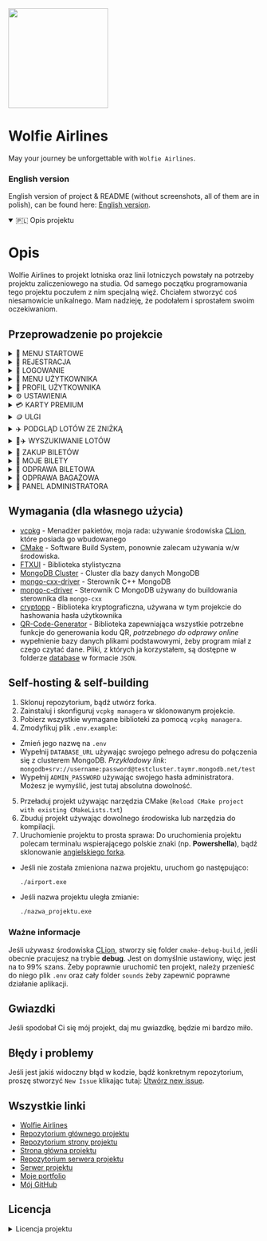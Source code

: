 <div>
  <img
    src="https://i.imgur.com/MLlNSm4.png"
    class="logo-img"
    style="width:200px;heigth:200px"
    />
</div>

# Wolfie Airlines 

May your journey be unforgettable with `Wolfie Airlines`.

### English version
English version of project & README (without screenshots, all of them are in polish), can be found here: [English version](https://github.com/wolfie-airlines/wolfie-airlines/tree/english).

<details open>
  <summary>
    🇵🇱 Opis projektu
  </summary>

# Opis
Wolfie Airlines to projekt lotniska oraz linii lotniczych powstały na potrzeby projektu zaliczeniowego na studia. Od samego początku programowania tego projektu poczułem z nim specjalną więź. Chciałem stworzyć coś niesamowicie unikalnego. Mam nadzieję, że podołałem i sprostałem swoim oczekiwaniom.

## Przeprowadzenie po projekcie

<details>
  <summary>
    🧭 MENU STARTOWE
  </summary>
  
  Użytkownik może korzystać z aplikacji bez możliwości zakładania konta ani logowania się, ale ma oczywiście ograniczone funkcje.
  <img src="https://i.imgur.com/OYHkDLv.png"/>
</details>

<details>
  <summary>
    👤 REJESTRACJA
  </summary>

  Wszystko się gdzieś zaczyna. Zarejestrujmy się więc, żeby korzystać z naszej aplikacji.
  <img src="https://i.imgur.com/yzLoNxv.png"/>
</details>

<details>
  <summary>
    👤 LOGOWANIE
  </summary>

  Po udanej rejestracji, zalogujmy się na nasze konto
  <img src="https://i.imgur.com/dFMuvvN.png"/>
</details>

<details>
  <summary>
    🧭 MENU UŻYTKOWNIKA
  </summary>

  Naszym oczom ukaże się menu użytkownika, które posiada o wiele więcej funkcji niż podstawowe menu startowe.
  <img src="https://i.imgur.com/8V1i80v.png"/>
</details>

<details>
  <summary>
    👤 PROFIL UŻYTKOWNIKA
  </summary>

  Każda szanująca się aplikacja wspierająca zakładanie własnego konta powinna mieć możliwość przejrzenia własnego profilu. W `Wolfie Airlines` traktujemy naszych klientów naprawdę poważnie.
  <img src="https://i.imgur.com/8O1tjna.png"/>

  Profil służy głównie do przeglądania statystyk, takich jak: zweryfikowany zawód, obecna karta premium/obecnie przypisana zniżka, zaoszczędzone pieniądze, data utworzenia konta, domyślna metoda płatności (`można ją zmienić w ustawieniach, o czym jest napisane niżej`), liczba zakupionych biletów, czy ilość wydanych pieniędzy.
</details>

<details>
  <summary>
    ⚙️ USTAWIENIA
  </summary>

  Oprócz możliwości wyświetlenia własnego konta, można je również edytować. Zmiana hasła, adresu e-mail, nazwy użytkownika, itp. są niesamowicie potrzebne dla zadowolenia użytkowników z korzystania z aplikacji.
  <img src="https://i.imgur.com/QgMZW2k.png"/>

  <details>
    <summary>
    👷‍♂️ WERYFIKACJA ZAWODU
    </summary>

  Każdy użytkownik ma możliwość zweryfikować wykonywany zawód, co niesie za sobą korzyści. Obecnie aplikacja wspiera 5 zawodów: `muzyk`, `lekarz`, `matematyk`, `informatyk` i `policjant`, a korzyści z nich to kolejno:
  - `Muzyk` - **darmowy^** przewóz instrumentów muzycznych
  - `Lekarz` - **darmowy^** przewóz asortymentu medycznego (apteczki, zestawy ratunkowe, szczepionki, itd.) oraz asortymentu potrzebnego do wykonywania zawodu (stetoskop, itp.)
  - `Matematyk` - **darmowy^** przewóz kalkulatora oraz liczydła
  - `Informatyk` - **darmowy^** przewóz narzędzi potrzebnych do wykonywania zawodu (laptop, tablet, komputer) oraz **darmowy^** przewóz nielimitowanych ilości urządzeń elektrycznych (na baterie litowe bądź litowo-jonowe)
  - `Policjant` - **darmowy^** przewóz narzędzi potrzebnych do wykonywania zawodu (broń, amunicja) oraz **darmowy^** i `wyłącznie dostępny dla tego zawodu`, przewóz zabronionych przedmiotów takich jak: `Broń paraliżująca`

**^** - `darmowy` oznacza: Dostępny (jeśli zabroniony), nieliczący się do wagi bagażu

  <details>
    <summary>
    🎵 Muzyk
    </summary>

  Weryfikacja zawodu wiąże się z testowaniem słuchu. Odtwarza się krótka część znanego utworu oraz zadaniem użytkownika będzie poprawne zgadnięcie wykonawcy/zespołu, który stworzył dany utwór.

  <img src="https://i.imgur.com/m0AXn5p.png"/>
  </details>

  <details>
    <summary>
    💉 Lekarz
    </summary>

  Weryfikacja zawodu wiąże się z diagnozą choroby. Wyświetlają się objawy, na podstawie których użytkownik musi stwierdzić chorobę.

  <img src="https://i.imgur.com/FUIr22v.png"/>
  </details>

  <details>
    <summary>
    🧮 Matematyk
    </summary>

  Weryfikacja zawodu wiąże się z rozwiązaniem problemu matematycznego. Wyświetla się pytanie, na które użytkownik musi podać poprawną odpowiedź, zgodną z wyświetloną podpowiedzią.

  <img src="https://i.imgur.com/wewXZU7.png"/>
  </details>

  <details>
    <summary>
    💻 Informatyk
    </summary>

  Weryfikacja zawodu wiąże się z rozwiązaniem problemu informatycznego. Wyświetla się losowy problem z losowego języka programowania, a zadaniem użytkownika będzie wskazanie, w której linijce kodu znajduje się błąd.

  <img src="https://i.imgur.com/fipamv7.png"/>
  </details>

  <details>
    <summary>
    🚓 Policjant
    </summary>

  Weryfikacja zawodu wiąże się z podaniem `poprawnego` numeru odznaki

  <img src="https://i.imgur.com/fIDsbXe.png"/>
  </details>
  </details>

  <details>
  <summary>
    💳 ZMIANA DOMYŚLNEJ METODY PŁATNOŚCI
  </summary>

  Aplikacja wspiera obecnie 2 typy płatności: `Kod BLIK` oraz `kartę VISA`.
  <img src="https://i.imgur.com/g9xlIUL.png"/>
</details>
</details>

<details>
  <summary>
    💳 KARTY PREMIUM
  </summary>
    
  Użytkownik w aplikacji ma możliwość zakupienia karty premium, która w późniejszym etapie daje różne benefity.
  Najlepszym benefitem - *najbardziej rozwiniętym* - jest wybór miejsca w samolocie, dostępny jedynie dla `karty złotej oraz platynowej`
  <img src="https://i.imgur.com/fTi2bC1.png"/>

  Żeby zakupić kartę, wystarczy podać jej nazwę, a następnie ją opłacić.

  `Jeśli użytkownik ma zakupioną kartę premium, nie może starać się o zniżkę.`
 </details>

 <details>
  <summary>
    🪙 ULGI
  </summary>
    
  Oprócz wsparcia kart premium, oferujemy również zniżki dla: `weteranów wojennych`, `karty inwalidzkiej`, `emerytów` oraz `studentów`.
  <img src="https://i.imgur.com/ELk14vZ.png"/>


  `Jeśli użytkownik ma przypisaną zniżkę do konta, nie może zakupić już karty premium.`
 </details>

 <details>
  <summary>
    ✈️ PODGLĄD LOTÓW ZE ZNIŻKĄ
  </summary>

  Nieważne czy ze zniżką z ulgi czy z karty premium, każde wyświetlają się tak samo, jedynie wyświetlając inne ceny (zależnie od % zniżki).
  Poniżej znajdziecie wyświetlony ekran lotów ze zniżką dla `weterana wojennego`:
  <img src="https://i.imgur.com/CKRRSdP.png"/>
 </details>

<details>
  <summary>
    🔎✈️ WYSZUKIWANIE LOTÓW
  </summary>

  Wyszukiwanie lotów jest pierwszą i w zasadzie najważniejszą funkcją całej aplikacji, więc też i jedną z najbardziej rozbudowanych pod względem podanych przez użytkownika kryteriów.
  <img src="https://i.imgur.com/tIAQShv.png"/>

  Opcji jest naprawdę wiele, jak widać na załączonym zdjęciu. Przykładowo, wybierzmy opcję wyświetlenia wszystkich lotów.

  <img src="https://i.imgur.com/aaSx7Cd.png"/>

  Wyświetlił nam się cały ekran z możliwością *paginacji* (zmiany stron) pomiędzy wyświetlonymi lotami.
</details>

<details>
  <summary>
    🎫 ZAKUP BILETÓW
  </summary>

  Powiedzmy, że wybraliśmy już lot, który nas interesuje korzystając z wcześniej opisanej opcji. Czas zakupić na niego bilet!
  <img src="https://i.imgur.com/s9lZpxS.png"/>

  Skorzystajmy na potrzeby prezentacji z dokładniejszej funkcji (dokładniejszej, ponieważ każdy lot ma swój unikalny `identyfikator`, tak więc, korzystanie z opcji numer *1*, zawsze zwróci nam poprawne połączenie.
  Przykładowo: jeśli korzystając z funkcji numer *2* podamy miasto wylotu i przylotu, aplikacja może zwrócić nam 2 połączenia, ale o innych datach. Zalecane jest więc korzystanie z ID lotu, które można otrzymać korzystając z wyszukiwarki lotów.

  <img src="https://i.imgur.com/2yQfu4L.png"/>

  Potwierdzamy więc, zwrócony przez aplikację, lot i przechodzimy do następnego ekranu.

  <details>
  <summary>
    🎫✈️ WYBÓR MIEJSC W SAMOLOCIE (EXCLUSIVE DLA KARTY ZŁOTEJ I PLATYNOWEJ)
  </summary>

  Jeśli użytkownik posiada, opisaną niżej, `kartę premium`: **złotą lub platynową**, przysługuje mu korzyść wyboru miejsc w samolocie.
  <img src="https://i.imgur.com/nBS3zx0.png"/>

  Żeby wybrać miejsca należy podać kolejno:
  - **liczbę biletów do zakupu** (minimalnie `1`, maksymalnie `4` na jednego użytkownika)
  Zakładając, że chcemy tylko `jeden` bilet będziemy musieli podać:
  - Numer `rzędu`
  - Numer `miejsca`
  Jeśli chcemy parę biletów, aplikacja będzie pytała o wszystkie numery rzędów i miejsc. Należy podążać wtedy za instrukcjami wyświetlonymi w aplikacji.

  <img src="https://i.imgur.com/VFf4Wwl.png"/>

  Wybraliśmy miejsca. Wyświetla się samolot, a sama aplikacja prosi o potwierdzenie wyboru:
  <img src="https://i.imgur.com/Ctt8AZA.png"/>
</details>

  <details>
  <summary>
    🎫✈️ PRZYDZIAŁ MIEJSC (DLA POZOSTAŁYCH UŻYTKOWNIKÓW)
  </summary>

  Przydział miejsc dla użytkowników bez złotej lub platynowej karty premium odbywa się za pomocą zaimplementowanego, na podstawie oficjalnych danych linii lotniczych, `algorytmu`:
  - Jeśli są wolne miejsca w samolocie, przydziela losowo
  - Jeśli jedynymi miejscami w samolocie są miejsca ewakuacyjne, a użytkownik nie ma żadnej z ulg: `weteran wojenny`, `karta inwalidzka`, `emeryt`, zostaje mu przydzielone miejsce ewakuacyjne
  - W przeciwnym wypadku natomiast, jeśli użytkownik posiada w/w ulgi, aplikacja wyświetla zapytanie, czy użytkownik nadal chce zakupić bilet na miejscu ewakuacyjnym
</details>

<details>
  <summary>
    🎫💵 PŁATNOŚĆ ZA BILETY
  </summary>

  Jeśli potwierdziliśmy wybór miejsc w samolocie, bądź został nam on przydzielony odgórnie, należy zapłacić za bilety.
  <img src="https://i.imgur.com/gc1ciPK.png"/>

  Wyświetlony ekran płatności zależy od **domyślnej metody płatności** wybranej przez użytkownika. Podstawowo jest to `BLIK`, co można zmienić w ustawieniach opisanych wyżej.
  Po pomyślnie dokonanej płatności drukuje nam się fakturka z zakupionymi biletami i informacją o możliwości odprawy.

</details>
</details>

<details>
  <summary>
    🎫 MOJE BILETY
  </summary>

  Użytkownik ma oczywiście możliwość zobaczenia zakupionych biletów oraz ich statusów odpraw (bagażowej i biletowej)
  <img src="https://i.imgur.com/SZauO7a.png"/>
</details>

<details>
  <summary>
    🎫 ODPRAWA BILETOWA
  </summary>

  Mamy wyszukany i znaleziony lot, kupiony bilet, zostały odprawy. Pierwszą z nich oczywiście nie musi być odprawa biletowa, ale taką kolejność sugeruje nam aplikacja.
  <img src="https://i.imgur.com/uzN0PPP.png"/>

  Aplikacja wyświetla nam nasze bilety i prosi o wprowadzenie numeru lotu (obecnego na obramowaniu biletu, na załączonym obrazku jest to `#1`. Wprowadzamy oczywiście bez znaku `#`.

  <details>
  <summary>
    🤳 KOD QR
  </summary>

  System odpraw w `Wolfie Airlines` jest mocno nastawiony przyszłościowo, szybko i skutecznie. Albowiem wystarczy jedynie zeskanować kod QR żeby przeprowadzić całą odprawę. Nie trzeba nic wpisywać, nic podawać, ani tym bardziej - dodatkowo dopłacać.
  <img src="https://i.imgur.com/iBFZuPg.png"/>
  </details>

  <details>
  <summary>
    📑 KARTY POKŁADOWE
  </summary>

  Po zeskanowaniu kodu, przeniesie nas do [strony projektu](https://github.com/wolfie-airlines/wolfie-airlines-webpage), która następnie będzie komunikować się z [serwerem](https://github.com/wolfie-airlines/wolfie-airlines-server), aby przeprowadzić naszą odprawę.
  Wystarczy poczekać parę sekund i otrzymamy nasze gotowe karty pokładowe.
  <img src="https://i.imgur.com/pZhsV9W.png"/>

  Teraz, jeśli użytkownik wejdzie w zakładkę `Moje bilety` zobaczy ✅ w kolumnie odprawy biletowej przy odprawionym bilecie.
  </details>
</details>

<details>
  <summary>
    👜 ODPRAWA BAGAŻOWA
  </summary>

  Jesteśmy już odprawieni (a raczej nasz bilet), więc zostało odprawić jeszcze bagaż. Wiadomo, że czasami da się polecieć z samym plecakiem, wtedy taka opcja nie jest wymagana, może widnieć ❌ w zakładce `Moje bilety`, ale lecąc na **2 tygodniowe** wakacje, ciężko zapakować się do plecaka górskiego. Należy też więc odprawić naszą walizkę lub torbę osobno.
  <img src="https://i.imgur.com/kwLC9KK.png"/>

  Początkowo odprawa bagażowa wygląda bardzo podobnie do odprawy biletowej, żeby użytkownik przeszedł przez nią bardziej intuicyjnie. Również należy wybrać lot, na który chcemy odprawić bagaż.

  <details>
  <summary>
    👜 POWITANIE W ODPRAWIE
  </summary>

  Poczuj się z nami swobodnie. W `Wolfie Airlines` możesz mieć pewność, że powitamy Cię zawsze z otwartymi rękami. Przed odprawą bagażową masz również możliwość wyświetlić listę wszystkich dostępnych i zabronionych przedmiotów w transporcie lotniczym.
  Wszystkie informacje zawarte w aplikacji są oparte na prawdziwych danych z tabeli wykazów przedmiotów niebezpiecznych - [tabela 2.3a](https://www.royaljet.pl/uploads/Wykaz_przedmiotow_niebezpiecznych.pdf).
  <img src="https://i.imgur.com/pEMA2Kl.png"/>
  </details>

<details>
  <summary>
    🛄 LISTA WSZYSTKICH PRZEDMIOTÓW
  </summary>

  <img src="https://i.imgur.com/Kw0gghD.png"/>

  Tabela jest bardzo prosta w odczycie i intuicyjna, żeby użytkownik na pewno wiedział, czy może wziąć przedmiot.
  Jeśli chcesz uzyskać szczegółowe informacje na temat jednego przedmiotu (dostępność dla zawodu, uśredniona waga jednego przedmiotu) wystarczy wpisać jego `numer`.
  </details>

  <details>
  <summary>
    👜 ZAWARTOŚĆ BAGAŻU
  </summary>
    
  Jeśli użytkownik nie potrzebuje tabeli wszystkich przedmiotów, przechodzi do następnego ekranu odprawy.
  <img src="https://i.imgur.com/MhT8KcP.png"/>

  Tutaj należy zaznaczyć wszystkie rzeczy, które użytkownik chce ze sobą wziąć. Jak widać, niektóre przedmioty pojawiły się na **czerwono**. Są to przedmioty zabronione. 
Ktoś może zadać sobie pytanie: Czemu w odprawie bagażowej w ogóle uwzględniać przedmioty zabronione? Odpowiedź jest bardzo prosta. Mianowicie, **te przedmioty nie są zabronione dla każdego**, przykładowo, `Broń paraliżująca` jest dostępna i niezabroniona dla osoby, która wykonuje zawód *policjanta*. Oczywiście, dla tej osoby, takowy przedmiot nie wyświetla się na czerwono. Dla zwykłego użytkownika jest to jedynie informacja wizualna, a podczas wyboru tego przedmiotu bez uprawnień, odprawa zakończy się niepowodzeniem.
  </details>

  <details>
  <summary>
    👜 POTWIERDZENIE ZAWARTOŚCI BAGAŻU
  </summary>
    
  Jeśli użytkownik wybrał przedmioty, aplikacja wyświetla listę rzeczy, które zaznaczył, żeby mógł sobie na spokojnie jeszcze raz sprawdzić, czy czegoś nie zapomniał.
  <img src="https://i.imgur.com/jJ3O7i4.png"/>
 </details>

  <details>
  <summary>
    👜 PODANIE ILOŚCI
  </summary>
    
  Po potwierdzeniu zgodności zawartości bagażu, wyświetla się następny ekran odprawy, proszący o wprowadzenie ilości przedmiotów, które chcemy zabrać.
  <img src="https://i.imgur.com/tJw6fll.png"/>

  `Waga przedmiotów naliczana jest automatycznie`. Każdy przedmiot ma swoją odgórnie określoną wagę, żeby odprawy bagażowe szły sprawniej.
  
  Jak widać na załączonym zdjęciu, bagaż do **20kg** włącznie, jest bagażem odprawianym od razu, za darmo, bez konieczności żadnej dopłaty.
  Jeśli użytkownik przekroczy limit wagowy **20kg**, ale nie przekroczy **32kg**, naliczana jest nadpłata za nadbagaż, według oficjalnych danych [Ryanair](https://www.ryanair.com/pl/pl), to jest: `2 euro za każdy przekroczony kilogram`.
  Nadpłata jest obliczana w złotówkach, po kursie ustalonym z góry (nie jest on aktualizowany, jest to stałe `4.3zł`)
 </details>

  <details>
  <summary>
    💵👜 OPŁATA ZA NADBAGAŻ
  </summary>
    
  W momencie kiedy użytkownik przekroczył wyżej wspomniany limit wagowy, ale zmieścił się w maksymalnym limicie, została naliczona dopłata za nadbagaż.
  <img src="https://i.imgur.com/i3jVhAW.png"/>

  Standardowo jak we wszystkich płatnościach w aplikacji, wyświetla się ekran z prośbą o uiszczenie opłaty, po której, jeśli została przeprowadzona pomyślnie, bagaż zostaje automatycznie odprawiony.
 </details>
  </details>

  <details>
  <summary>
    🤵 PANEL ADMINISTRATORA
  </summary>
    
  Aplikacja oferuje również panel administratora, dla osób posiadających przepustkę wyższego stopnia do siedziby biura `Wolfie Airlines` (hasło administratora)
  <img src="https://i.imgur.com/JaOGxuj.png"/>

  Jeśli użytkownik nie był wcześniej zalogowany jako administrator, aplikacja poprosi go o wprowadzenie hasła, natomiast jeśli był, od razu przejdzie do panelu.

  <details>
  <summary>
    ⚙️ FUNKCJE PANELU
  </summary>
    
  Panel administratora wspiera następujące funkcje:
  <img src="https://i.imgur.com/JaOGxuj.png"/>

  - `LOTY` - dodawanie nowych lotów
  - `PYTANIA WERYFIKACYJNE` - dodawanie nowych pytań weryfikacyjnych (do weryfikacji zawodów)
  - `ZARZĄDZANIE UŻYTKOWNIKAMI` - zmiana nazwy użytkownika, e-mailu, wydanych pieniędzy, daty założenia konta, liczby zakupionych biletów, itd.
  - `DODAWANIE NOWYCH PRZEDMIOTÓW` - nowe przedmioty do tabeli przedmiotów w odprawie bagażowej
 </details>

 </details>

## Wymagania (dla własnego użycia)
- [vcpkg](https://vcpkg.io/en/) - Menadżer pakietów, moja rada: używanie środowiska [CLion](https://www.jetbrains.com/clion/), które posiada go wbudowanego
- [CMake](https://cmake.org/) - Software Build System, ponownie zalecam używania w/w środowiska.
- [FTXUI](https://github.com/ArthurSonzogni/FTXUI) - Biblioteka stylistyczna
- [MongoDB Cluster](https://www.mongodb.com/resources/products/fundamentals/clusters) - Cluster dla bazy danych MongoDB
- [mongo-cxx-driver](https://github.com/mongodb/mongo-cxx-driver) - Sterownik C++ MongoDB
- [mongo-c-driver](https://github.com/mongodb/mongo-c-driver) - Sterownik C MongoDB używany do buildowania sterownika dla `mongo-cxx`
- [cryptopp](https://cryptopp.com/) - Biblioteka kryptograficzna, używana w tym projekcie do hashowania hasła użytkownika
- [QR-Code-Generator](https://github.com/nayuki/QR-Code-generator) - Biblioteka zapewniająca wszystkie potrzebne funkcje do generowania kodu QR, *potrzebnego do odprawy online*
- wypełnienie bazy danych plikami podstawowymi, żeby program miał z czego czytać dane. Pliki, z których ja korzystałem, są dostępne w folderze [database](https://github.com/wolfie-airlines/wolfie-airlines/tree/main/database/json) w formacie `JSON`.

## Self-hosting & self-building
1. Sklonuj repozytorium, bądź utwórz forka.
2. Zainstaluj i skonfiguruj `vcpkg managera` w sklonowanym projekcie.
3. Pobierz wszystkie wymagane biblioteki za pomocą `vcpkg managera`.
4. Zmodyfikuj plik `.env.example`:
  - Zmień jego nazwę na `.env`
  - Wypełnij `DATABASE_URL` używając swojego pełnego adresu do połączenia się z clusterem MongoDB. *Przykładowy link*: `mongodb+srv://username:password@testcluster.taymr.mongodb.net/test`
  - Wypełnij `ADMIN_PASSWORD` używając swojego hasła administratora. Możesz je wymyślić, jest tutaj absolutna dowolność.
5. Przeładuj projekt używając narzędzia CMake (`Reload CMake project with existing CMakeLists.txt`)
6. Zbuduj projekt używając dowolnego środowiska lub narzędzia do kompilacji.
7. Uruchomienie projektu to prosta sprawa:
  Do uruchomienia projektu polecam terminalu wspierającego polskie znaki (np. **Powershella**), bądź sklonowanie [angielskiego forka](link-do-angielskiego-forka).
  - Jeśli nie została zmieniona nazwa projektu, uruchom go następująco:
    ```bash
    ./airport.exe
    ```
  - Jeśli nazwa projektu uległa zmianie:
    ```bash
    ./nazwa_projektu.exe
    ```
### Ważne informacje
Jeśli używasz środowiska [CLion](https://www.jetbrains.com/clion/), stworzy się folder `cmake-debug-build`, jeśli obecnie pracujesz na trybie **debug**. Jest on domyślnie ustawiony, więc jest na to 99% szans.
Żeby poprawnie uruchomić ten projekt, należy przenieść do niego plik `.env` oraz cały folder `sounds` żeby zapewnić poprawne działanie aplikacji.

## Gwiazdki
Jeśli spodobał Ci się mój projekt, daj mu gwiazdkę, będzie mi bardzo miło.

## Błędy i problemy
Jeśli jest jakiś widoczny błąd w kodzie, bądź konkretnym repozytorium, proszę stworzyć `New Issue` klikając tutaj: [Utwórz new issue](https://github.com/wolfie-airlines/wolfie-airlines/issues).

## Wszystkie linki
- [Wolfie Airlines](https://github.com/wolfie-airlines)
- [Repozytorium głównego projektu](https://github.com/wolfie-airlines/wolfie-airlines)
- [Repozytorium strony projektu](https://github.com/wolfie-airlines/wolfie-airlines-webpage)
- [Strona główna projektu](https://wolfie-airlines-webpage.vercel.app/)
- [Repozytorium serwera projektu](https://github.com/wolfie-airlines/wolfie-airlines-server)
- [Serwer projektu](https://wolfie-airlines-server.vercel.app/)
- [Moje portfolio](https://szymon-wilczek.pl)
- [Mój GitHub](https://github.com/szymonwilczek)

## Licencja
<details>
  <summary>
    Licencja projektu
  </summary>

`WOLFIE Szymon Wilczek`
Wszelkie prawa zastrzeżone

### Definicje:

1. **"Projekt"** oznacza oprogramowanie i wszelkie związane z nim materiały znajdujące się w **organizacji** GitHub pod nazwą "Wolfie Airlines" - [Organizacja](https://github.com/wolfie-airlines/).

2. **"Autor"** oznacza WOLFIE Szymon Wilczek - [szymonwilczek](https://github.com/szymonwilczek).

### Warunki licencji:

1. **Prawa autorskie:** 
    a. Autor zastrzega sobie wszystkie prawa autorskie do fundamentalnych funkcji zawartych w Projekcie.
    b. Użytkownik otrzymuje licencję na korzystanie z fundamentalnych funkcji Projektu na zasadach określonych poniżej.

2. **Uprawnienia użytkownika:**
    a. Użytkownik może kopiować, modyfikować i rozpowszechniać Projekt lub jego fragmenty.
    b. Każde kopiowanie lub modyfikacja Projektu musi zawierać w uznaniu dodanie Autora, tj. "WOLFIE Szymon Wilczek", wraz z linkiem do oryginalnego repozytorium na GitHubie.
    c. Rozpowszechnianie Projektu lub jego fragmentów jest dozwolone wyłącznie z wyraźną kredytacją Autora w opisie.

3. **Zakazane działania:**
    a. Kopiowanie lub wykorzystywanie Projektu lub jego fragmentów bez dodania Autora w uznaniu.
    b. Usuwanie lub modyfikowanie istniejących informacji o prawach autorskich lub kredytacji Autora.

4. **Brak gwarancji:**
    Projekt jest udostępniany "tak jak jest", bez jakiejkolwiek gwarancji. Autor nie ponosi odpowiedzialności za ewentualne szkody wynikłe z korzystania z Projektu.

5. **Zgoda:**
    Korzystając z Projektu, Użytkownik akceptuje warunki niniejszej licencji.

### Zakończenie licencji:

1. Licencja ta obowiązuje od 2024 roku, chyba że zostanie wcześniej odwołana przez Autora.
2. Po zakończeniu obowiązywania licencji, Użytkownik jest zobowiązany do przestrzegania zasad dotyczących praw autorskich i kredytacji Autora.

Dane kontaktowe:

WOLFIE Szymon Wilczek  
szymonwilczek@icloud.com
szymonwilczek@outlook.com
</details>

</details>
